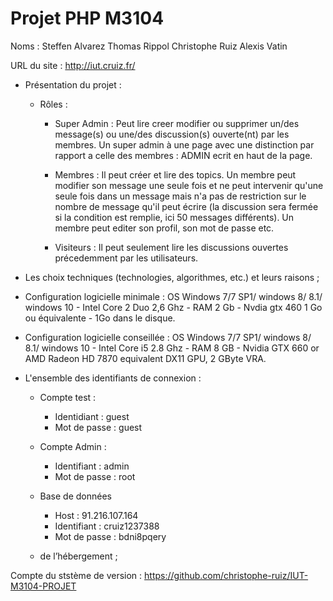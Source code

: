 # Projet PHP M3104

Noms : Steffen Alvarez Thomas Rippol Christophe Ruiz Alexis Vatin

URL du site : http://iut.cruiz.fr/

* Présentation du projet :      

  * Rôles :  
     * Super Admin : Peut lire creer modifier ou supprimer un/des message(s) ou une/des discussion(s) ouverte(nt) par les membres. Un super admin à une page avec une distinction par rapport a celle des membres : ADMIN ecrit en haut de la page.  
       
    * Membres : Il peut créer et lire des topics. Un membre peut modifier son message une seule fois et ne peut intervenir qu'une seule fois dans un message mais n'a pas de restriction sur le nombre de message qu'il peut écrire (la discussion sera fermée si la condition est remplie, ici 50 messages différents). Un membre peut editer son profil, son mot de passe etc.   
    
    * Visiteurs : Il peut seulement lire les discussions ouvertes précedemment par les utilisateurs.  
    
* Les choix techniques (technologies, algorithmes, etc.) et leurs raisons ;   

* Configuration logicielle minimale : OS Windows 7/7 SP1/ windows 8/ 8.1/ windows 10 - Intel Core 2 Duo 2,6 Ghz - RAM 2 Gb - Nvdia gtx 460 1 Go ou équivalente - 1Go dans le disque.  

* Configuration logicielle conseillée : OS Windows 7/7 SP1/ windows 8/ 8.1/ windows 10 - Intel Core i5 2.8 Ghz - RAM 8 GB  -  Nvidia GTX 660 or AMD Radeon HD 7870 equivalent DX11 GPU, 2 GByte VRA.  

* L'ensemble des identifiants de connexion :        

    * Compte test :   
        * Identidiant : guest  
        * Mot de passe : guest        
        
    * Compte Admin :   
        * Identifiant : admin    
        * Mot de passe : root       
        
    * Base de données   
        * Host : 91.216.107.164  
        * Identifiant : cruiz1237388    
        * Mot de passe : bdni8pqery         
        
    * de l’hébergement ;  
   
Compte du ststème de version : https://github.com/christophe-ruiz/IUT-M3104-PROJET                   

